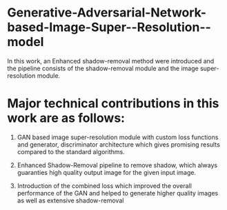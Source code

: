 # Generative-Adversarial-Network-based-Image-Super--Resolution-- model
In this work, an Enhanced shadow-removal method were introduced and the pipeline consists of the shadow-removal module and the image super-resolution module.  
# Major technical contributions in this work are as follows:
1. GAN based image super-resolution module with custom loss functions and
generator, discriminator architecture which gives promising results compared to
the standard algorithms.

2. Enhanced Shadow-Removal pipeline to remove shadow, which always
guaranties high quality output image for the given input image. 

3. Introduction of the combined loss which improved the overall performance of
the GAN and helped to generate higher quality images as well as extensive
shadow-removal
